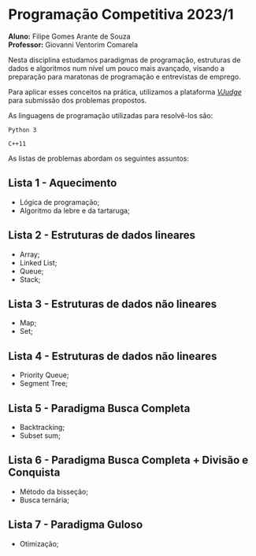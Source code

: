 # Programação Competitiva 2023/1

**Aluno:** Filipe Gomes Arante de Souza\
**Professor:** Giovanni Ventorim Comarela

Nesta disciplina estudamos paradigmas de programação, estruturas de dados e algoritmos num nível um pouco mais avançado, visando a preparação para maratonas de programação e entrevistas de emprego.

Para aplicar esses conceitos na prática, utilizamos a plataforma *<a href="https://vjudge.net/">VJudge</a>* para submissão dos problemas propostos.

As linguagens de programação utilizadas para resolvê-los são:

```
Python 3
```

```
C++11
```

As listas de problemas abordam os seguintes assuntos:

## Lista 1 - Aquecimento
- Lógica de programação;
- Algoritmo da lebre e da tartaruga;

## Lista 2 - Estruturas de dados lineares
- Array;
- Linked List;
- Queue;
- Stack;

## Lista 3 - Estruturas de dados não lineares
- Map;
- Set;

## Lista 4 - Estruturas de dados não lineares
- Priority Queue;
- Segment Tree;

## Lista 5 - Paradigma Busca Completa
- Backtracking;
- Subset sum;

## Lista 6 - Paradigma Busca Completa + Divisão e Conquista
- Método da bisseção;
- Busca ternária;

## Lista 7 - Paradigma Guloso
- Otimização;
